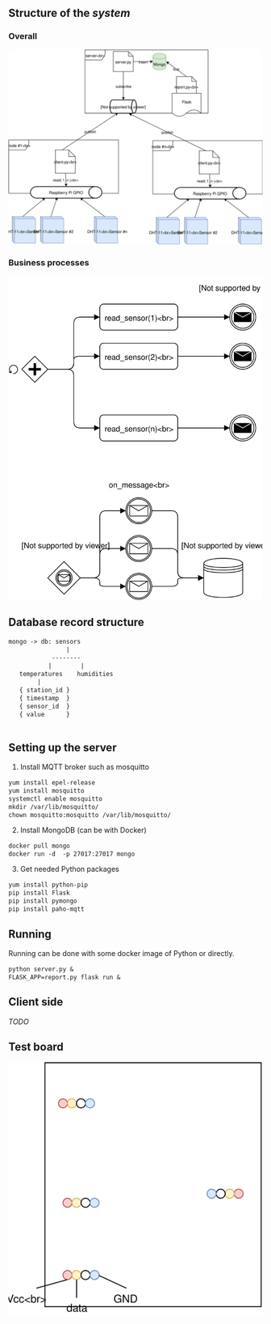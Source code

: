 ## Structure of the *system*

### Overall

![Image of the structure](https://github.com/pfoof/ABP_TempHum/raw/master/abp_szklarnia.svg "System structure")

### Business processes

![Business processes](https://github.com/pfoof/ABP_TempHum/raw/master/mqtt_recv_message.svg "Business processes")


## Database record structure
```
mongo -> db: sensors
                |
            --------
           |        |
   temperatures    humidities
        |
   { station_id }
   { timestamp  }
   { sensor_id  }
   { value      }
     
```

## Setting up the server
1. Install MQTT broker such as mosquitto
```
yum install epel-release
yum install mosquitto
systemctl enable mosquitto
mkdir /var/lib/mosquitto/
chown mosquitto:mosquitto /var/lib/mosquitto/
```
2. Install MongoDB (can be with Docker)
```
docker pull mongo
docker run -d  -p 27017:27017 mongo
```
3. Get needed Python packages
```
yum install python-pip
pip install Flask
pip install pymongo
pip install paho-mqtt
```
## Running
Running can be done with some docker image of Python or directly.
```
python server.py &
FLASK_APP=report.py flask run &
```

## Client side

*TODO*

## Test board

![Test board pinout](https://github.com/pfoof/ABP_TempHum/raw/master/testboard.svg "Test board pinout")